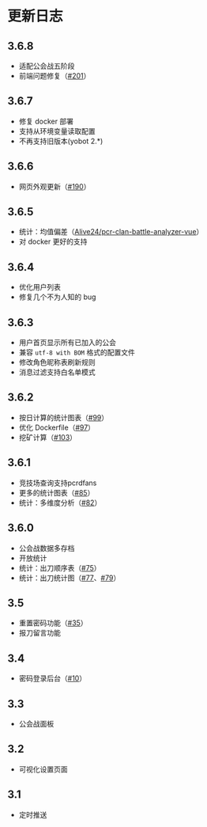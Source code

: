 # 更新日志

## 3.6.8

- 适配公会战五阶段
- 前端问题修复（[#201](https://github.com/pcrbot/yobot/pull/201)）

## 3.6.7

- 修复 docker 部署
- 支持从环境变量读取配置
- 不再支持旧版本(yobot 2.*)

## 3.6.6

- 网页外观更新（[#190](https://github.com/pcrbot/yobot/pull/190)）

## 3.6.5

- 统计：均值偏差（[Alive24/pcr-clan-battle-analyzer-vue](https://github.com/Alive24/pcr-clan-battle-analyzer-vue)）
- 对 docker 更好的支持

## 3.6.4

- 优化用户列表
- 修复几个不为人知的 bug

## 3.6.3

- 用户首页显示所有已加入的公会
- 兼容 `utf-8 with BOM` 格式的配置文件
- 修改角色昵称表刷新规则
- 消息过滤支持白名单模式

## 3.6.2

- 按日计算的统计图表（[#99](https://github.com/pcrbot/yobot/pull/99)）
- 优化 Dockerfile（[#97](https://github.com/pcrbot/yobot/pull/97)）
- 挖矿计算（[#103](https://github.com/pcrbot/yobot/pull/103)）

## 3.6.1

- 竞技场查询支持pcrdfans
- 更多的统计图表（[#85](https://github.com/pcrbot/yobot/pull/85)）
- 统计：多维度分析（[#82](https://github.com/pcrbot/yobot/pull/82)）

## 3.6.0

- 公会战数据多存档
- 开放统计
- 统计：出刀顺序表（[#75](https://github.com/pcrbot/yobot/pull/75)）
- 统计：出刀统计图（[#77](https://github.com/pcrbot/yobot/pull/77)、[#79](https://github.com/pcrbot/yobot/pull/79)）

## 3.5

- 重置密码功能（[#35](https://github.com/pcrbot/yobot/pull/35)）
- 报刀留言功能

## 3.4

- 密码登录后台（[#10](https://github.com/pcrbot/yobot/pull/10)）

## 3.3

- 公会战面板

## 3.2

- 可视化设置页面

## 3.1

- 定时推送
